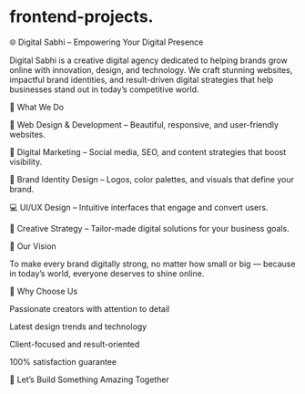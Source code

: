 # frontend-projects.

🌐 Digital Sabhi – Empowering Your Digital Presence

Digital Sabhi is a creative digital agency dedicated to helping brands grow online with innovation, design, and technology.
We craft stunning websites, impactful brand identities, and result-driven digital strategies that help businesses stand out in today’s competitive world.

💫 What We Do

🌸 Web Design & Development – Beautiful, responsive, and user-friendly websites.

🚀 Digital Marketing – Social media, SEO, and content strategies that boost visibility.

🎨 Brand Identity Design – Logos, color palettes, and visuals that define your brand.

💻 UI/UX Design – Intuitive interfaces that engage and convert users.

🧠 Creative Strategy – Tailor-made digital solutions for your business goals.

🌈 Our Vision

To make every brand digitally strong, no matter how small or big — because in today’s world,
everyone deserves to shine online.

💖 Why Choose Us

Passionate creators with attention to detail

Latest design trends and technology

Client-focused and result-oriented

100% satisfaction guarantee

📩 Let’s Build Something Amazing Together
